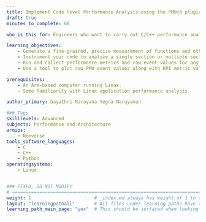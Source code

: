 ```yaml
---
title: Implement Code level Performance Analysis using the PMUv3 plugin 
draft: true
minutes_to_complete: 60

who_is_this_for: Engineers who want to carry out C/C++ performance analysis by instrumenting code at the block level.

learning_objectives: 
    - Generate a fine-grained, precise measurement of functions and other sections of code.
    - Instrument your code to analyze a single section or multiple sections using the provided instrumentation scenarios.
    - Run and collect performance metrics and raw event values for any of the 15 event groups (bundles) in a single run.
    - Use a tool to plot raw PMU event values along with KPI metric values such as MPKI, stalls, and IPC to aid performance visualization.

prerequisites:
    - An Arm-based computer running Linux.
    - Some familiarity with Linux application performance analysis.

author_primary: Gayathri Narayana Yegna Narayanan

### Tags
skilllevels: Advanced
subjects: Performance and Architecture
armips:
    - Neoverse
tools_software_languages:
    - C
    - C++
    - Python
operatingsystems:
    - Linux


### FIXED, DO NOT MODIFY
# ================================================================================
weight: 1                       # _index.md always has weight of 1 to order correctly
layout: "learningpathall"       # All files under learning paths have this same wrapper
learning_path_main_page: "yes"  # This should be surfaced when looking for related content. Only set for _index.md of learning path content.
---
```

